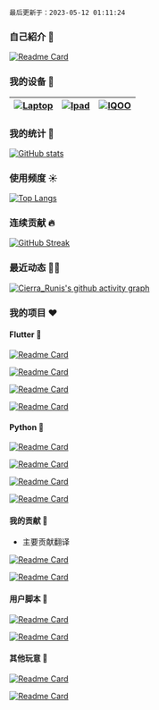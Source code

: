 `最后更新于：2023-05-12 01:11:24`

### 自己紹介 👋

[![Readme Card](https://github-readme-stats.vercel.app/api/pin/?username=Cierra-Runis&repo=cierra-runis.github.io&show_icons=true&title_color=fff&icon_color=ff8000&text_color=9f9f9f&bg_color=22272E&locate=cn&border_radius=12)](https://note-of-me.top)

### 我的设备 📱

| [![Laptop](https://img.shields.io/badge/Lenovo%20Legion%205-black?style=flat-square&logo=lenovo&logoColor=white)](https://www.lenovo.com/) | [![Ipad](https://img.shields.io/badge/iPad%20Pro%202021-black?style=flat-square&logo=apple)](https://www.apple.com/ipad-pro/) | [![IQOO](https://img.shields.io/badge/IQOO%20Neo%205-black?style=flat-square&logoColor=white&logo=android)](https://www.iqoo.com/) |
| :----------------------------------------------------------: | :----------------------------------------------------------: | :----------------------------------------------------------: |

### 我的统计 📖

[![GitHub stats](https://github-readme-stats.vercel.app/api?username=Cierra-Runis&show_icons=true&title_color=fff&icon_color=ff8000&text_color=9f9f9f&bg_color=22272E&count_private=true&custom_title=我的统计数据&locate=cn&border_radius=12)](https://github.com/anuraghazra/github-readme-stats)

### 使用频度 ☀

[![Top Langs](https://github-readme-stats.vercel.app/api/top-langs/?username=Cierra-Runis&show_icons=true&title_color=fff&icon_color=ff8000&text_color=9f9f9f&bg_color=22272E&layout=compact&langs_count=10&custom_title=语言使用频度统计&locate=cn&border_radius=12&exclude_repo=cierra-runis.github.io-source,cierra-runis.github.io,note-of-me-cdn)](https://github.com/anuraghazra/github-readme-stats)

### 连续贡献 🔥

[![GitHub Streak](https://streak-stats.demolab.com/?user=Cierra-Runis&theme=dark&border_radius=10&locale=zh_Hans&border_radius=12)](https://git.io/streak-stats)

### 最近动态 🏃🏻

[![Cierra_Runis's github activity graph](https://github-readme-activity-graph.vercel.app/graph?username=Cierra-Runis&bg_color=22272E&color=9f9f9f&title_color=fff&line=ff8000&point=ff8000&custom_title=最近动态&radius=12)](https://github.com/ashutosh00710/github-readme-activity-graph)

### 我的项目 ❤

#### Flutter 🐝

[![Readme Card](https://github-readme-stats.vercel.app/api/pin/?username=Cierra-Runis&repo=mercurius&show_icons=true&title_color=fff&icon_color=ff8000&text_color=9f9f9f&bg_color=22272E&locate=cn&border_radius=12)](https://github.com/Cierra-Runis/mercurius)

[![Readme Card](https://github-readme-stats.vercel.app/api/pin/?username=Cierra-Runis&repo=qweather_icons&show_icons=true&title_color=fff&icon_color=ff8000&text_color=9f9f9f&bg_color=22272E&locate=cn&border_radius=12)](https://pub.dev/packages/qweather_icons)

[![Readme Card](https://github-readme-stats.vercel.app/api/pin/?username=Cierra-Runis&repo=danmaku&show_icons=true&title_color=fff&icon_color=ff8000&text_color=9f9f9f&bg_color=22272E&locate=cn&border_radius=12)](https://github.com/Cierra-Runis/danmaku)

[![Readme Card](https://github-readme-stats.vercel.app/api/pin/?username=Cierra-Runis&repo=word_cloud&show_icons=true&title_color=fff&icon_color=ff8000&text_color=9f9f9f&bg_color=22272E&locate=cn&border_radius=12)](https://github.com/Cierra-Runis/word_cloud)

#### Python 🐍

[![Readme Card](https://github-readme-stats.vercel.app/api/pin/?username=Cierra-Runis&repo=word-cloud&show_icons=true&title_color=fff&icon_color=ff8000&text_color=9f9f9f&bg_color=22272E&locate=cn&border_radius=12)](https://github.com/Cierra-Runis/word-cloud)

[![Readme Card](https://github-readme-stats.vercel.app/api/pin/?username=Cierra-Runis&repo=listener_email&show_icons=true&title_color=fff&icon_color=ff8000&text_color=9f9f9f&bg_color=22272E&locate=cn&border_radius=12)](https://github.com/Cierra-Runis/listener_email)

[![Readme Card](https://github-readme-stats.vercel.app/api/pin/?username=Cierra-Runis&repo=osu_testflight_listener&show_icons=true&title_color=fff&icon_color=ff8000&text_color=9f9f9f&bg_color=22272E&locate=cn&border_radius=12)](https://github.com/Cierra-Runis/osu_testflight_listener)

[![Readme Card](https://github-readme-stats.vercel.app/api/pin/?username=Cierra-Runis&repo=nideriji-exporter&show_icons=true&title_color=fff&icon_color=ff8000&text_color=9f9f9f&bg_color=22272E&locate=cn&border_radius=12)](https://github.com/Cierra-Runis/nideriji-exporter)

#### 我的贡献 🐠

- 主要贡献翻译

[![Readme Card](https://github-readme-stats.vercel.app/api/pin/?username=Cierra-Runis&repo=flutter-quill&show_icons=true&title_color=fff&icon_color=ff8000&text_color=9f9f9f&bg_color=22272E&locate=cn&border_radius=12)](https://github.com/Cierra-Runis/flutter-quill)

[![Readme Card](https://github-readme-stats.vercel.app/api/pin/?username=Cierra-Runis&repo=riverpod&show_icons=true&title_color=fff&icon_color=ff8000&text_color=9f9f9f&bg_color=22272E&locate=cn&border_radius=12)](https://github.com/Cierra-Runis/riverpod)

#### 用户脚本 🧩

[![Readme Card](https://github-readme-stats.vercel.app/api/pin/?username=Cierra-Runis&repo=FuckQQ&show_icons=true&title_color=fff&icon_color=ff8000&text_color=9f9f9f&bg_color=22272E&locate=cn&border_radius=12)](https://github.com/Cierra-Runis/FuckQQ)

[![Readme Card](https://github-readme-stats.vercel.app/api/pin/?username=Cierra-Runis&repo=getTweets&show_icons=true&title_color=fff&icon_color=ff8000&text_color=9f9f9f&bg_color=22272E&locate=cn&border_radius=12)](https://github.com/Cierra-Runis/getTweets)

#### 其他玩意 🎡

[![Readme Card](https://github-readme-stats.vercel.app/api/pin/?username=Cierra-Runis&repo=readManga&show_icons=true&title_color=fff&icon_color=ff8000&text_color=9f9f9f&bg_color=22272E&locate=cn&border_radius=12)](https://github.com/Cierra-Runis/readManga)

[![Readme Card](https://github-readme-stats.vercel.app/api/pin/?username=Cierra-Runis&repo=repository_template&show_icons=true&title_color=fff&icon_color=ff8000&text_color=9f9f9f&bg_color=22272E&locate=cn&border_radius=12)](https://github.com/Cierra-Runis/repository_template)
